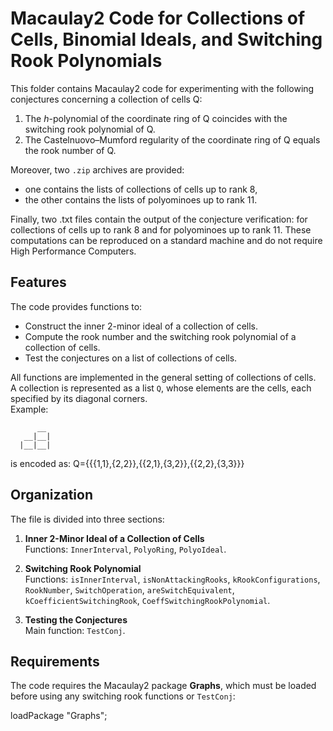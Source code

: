 # Macaulay2 Code for Collections of Cells, Binomial Ideals, and Switching Rook Polynomials

This folder contains Macaulay2 code for experimenting with the following conjectures concerning a collection of cells Q:

1. The $h$-polynomial of the coordinate ring of Q coincides with the switching rook polynomial of Q.
2. The Castelnuovo–Mumford regularity of the coordinate ring of Q equals the rook number of Q.

Moreover, two `.zip` archives are provided:  
- one contains the lists of collections of cells up to rank 8,  
- the other contains the lists of polyominoes up to rank 11.

Finally, two .txt files contain the output of the conjecture verification: for collections of cells up to rank 8 and for polyominoes up to rank 11.
These computations can be reproduced on a standard machine and do not require High Performance Computers.

## Features

The code provides functions to:

- Construct the inner 2-minor ideal of a collection of cells.
- Compute the rook number and the switching rook polynomial of a collection of cells.
- Test the conjectures on a list of collections of cells.

All functions are implemented in the general setting of collections of cells.  
A collection is represented as a list `Q`, whose elements are the cells, each specified by its diagonal corners.  
Example:
```
      __
   __|__|
  |__|__|

 ``` 
is encoded as:  Q={{{1,1},{2,2}},{{2,1},{3,2}},{{2,2},{3,3}}}

## Organization

The file is divided into three sections:

1. **Inner 2-Minor Ideal of a Collection of Cells**  
   Functions: `InnerInterval`, `PolyoRing`, `PolyoIdeal`.

2. **Switching Rook Polynomial**  
   Functions: `isInnerInterval`, `isNonAttackingRooks`, `kRookConfigurations`,  
   `RookNumber`, `SwitchOperation`, `areSwitchEquivalent`,  
   `kCoefficientSwitchingRook`, `CoeffSwitchingRookPolynomial`.

3. **Testing the Conjectures**  
   Main function: `TestConj`.

## Requirements

The code requires the Macaulay2 package **Graphs**, which must be loaded before using any switching rook functions or `TestConj`:

loadPackage "Graphs";


